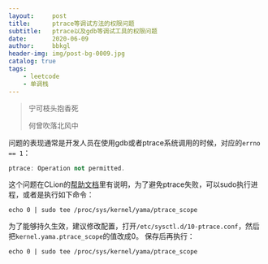 ```yaml
---
layout:     post
title:      ptrace等调试方法的权限问题
subtitle:   ptrace以及gdb等调试工具的权限问题
date:       2020-06-09
author:     bbkgl
header-img: img/post-bg-0009.jpg
catalog: true
tags:
    - leetcode
    - 单调栈
---
```


>宁可枝头抱香死
>
>何曾吹落北风中

问题的表现通常是开发人员在使用gdb或者ptrace系统调用的时候，对应的`errno == 1`：

```cpp
ptrace: Operation not permitted.
```

这个问题在CLion的[帮助文档](https://www.jetbrains.com/help/clion/attaching-to-local-process.html?_ga=2.145183860.1534397970.1591426065-2040722644.1571297157)里有说明，为了避免ptrace失败，可以sudo执行进程，或者是执行如下命令：

```
echo 0 | sudo tee /proc/sys/kernel/yama/ptrace_scope
```

为了能够持久生效，建议修改配置，打开`/etc/sysctl.d/10-ptrace.conf`，然后把`kernel.yama.ptrace_scope`的值改成0。 保存后再执行：

```
echo 0 | sudo tee /proc/sys/kernel/yama/ptrace_scope
```

